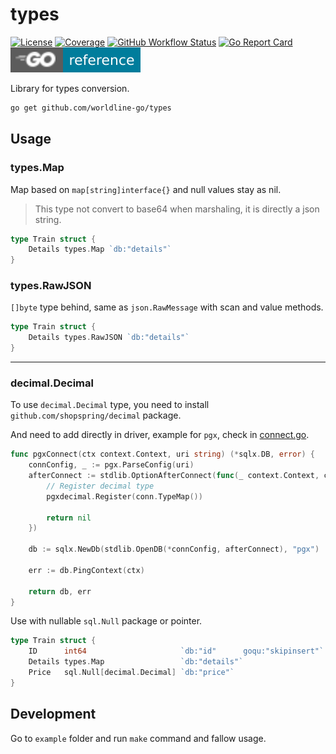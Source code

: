 # types

[![License](https://img.shields.io/github/license/worldline-go/types?color=red&style=flat-square)](https://raw.githubusercontent.com/worldline-go/types/main/LICENSE)
[![Coverage](https://img.shields.io/sonar/coverage/worldline-go_types?logo=sonarcloud&server=https%3A%2F%2Fsonarcloud.io&style=flat-square)](https://sonarcloud.io/summary/overall?id=worldline-go_types)
[![GitHub Workflow Status](https://img.shields.io/github/actions/workflow/status/worldline-go/types/test.yml?branch=main&logo=github&style=flat-square&label=ci)](https://github.com/worldline-go/types/actions)
[![Go Report Card](https://goreportcard.com/badge/github.com/worldline-go/types?style=flat-square)](https://goreportcard.com/report/github.com/worldline-go/types)
[![Go PKG](https://raw.githubusercontent.com/worldline-go/guide/main/badge/custom/reference.svg)](https://pkg.go.dev/github.com/worldline-go/types)

Library for types conversion.

```sh
go get github.com/worldline-go/types
```

## Usage

### types.Map

Map based on `map[string]interface{}` and null values stay as nil.

> This type not convert to base64 when marshaling, it is directly a json string.

```go
type Train struct {
	Details types.Map `db:"details"`
}
```

### types.RawJSON

`[]byte` type behind, same as `json.RawMessage` with scan and value methods.

```go
type Train struct {
	Details types.RawJSON `db:"details"`
}
```

---

### decimal.Decimal

To use `decimal.Decimal` type, you need to install `github.com/shopspring/decimal` package.

And need to add directly in driver, example for `pgx`, check in [connect.go](./example/database/connect.go).

```go
func pgxConnect(ctx context.Context, uri string) (*sqlx.DB, error) {
	connConfig, _ := pgx.ParseConfig(uri)
	afterConnect := stdlib.OptionAfterConnect(func(_ context.Context, conn *pgx.Conn) error {
		// Register decimal type
		pgxdecimal.Register(conn.TypeMap())

		return nil
	})

	db := sqlx.NewDb(stdlib.OpenDB(*connConfig, afterConnect), "pgx")

	err := db.PingContext(ctx)

	return db, err
}
```

Use with nullable `sql.Null` package or pointer.

```go
type Train struct {
	ID      int64                     `db:"id"      goqu:"skipinsert"`
	Details types.Map                 `db:"details"`
	Price   sql.Null[decimal.Decimal] `db:"price"`
}
```

## Development

Go to `example` folder and run `make` command and fallow usage.
